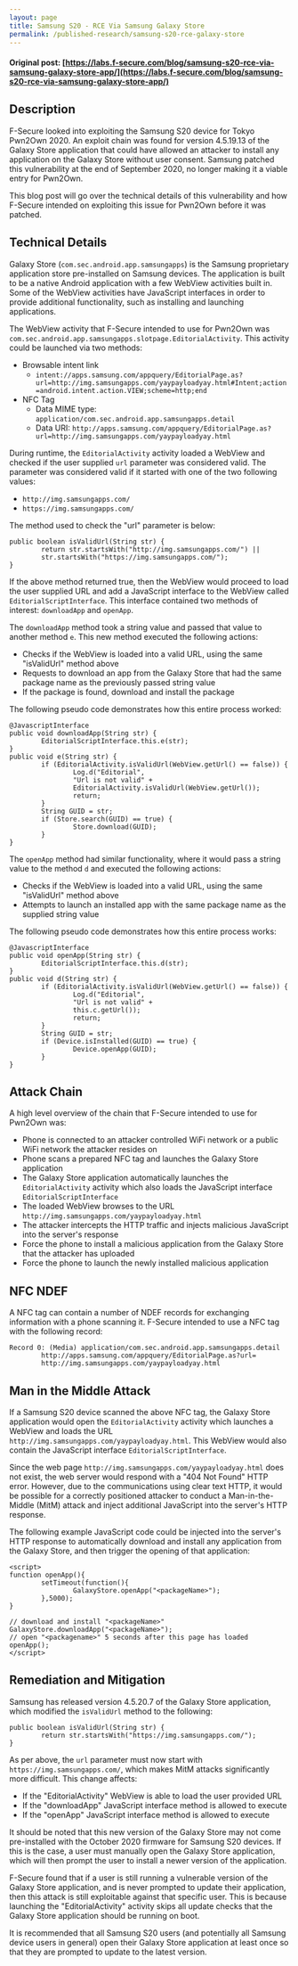 ```yaml
---
layout: page
title: Samsung S20 - RCE Via Samsung Galaxy Store
permalink: /published-research/samsung-s20-rce-galaxy-store
---
```


#### Original post: [https://labs.f-secure.com/blog/samsung-s20-rce-via-samsung-galaxy-store-app/](https://labs.f-secure.com/blog/samsung-s20-rce-via-samsung-galaxy-store-app/)

## Description

F-Secure looked into exploiting the Samsung S20 device for Tokyo Pwn2Own 2020. An exploit chain was found for version 4.5.19.13 of the Galaxy Store application that could have allowed an attacker to install any application on the Galaxy Store without user consent. Samsung patched this vulnerability at the end of September 2020, no longer making it a viable entry for Pwn2Own.

This blog post will go over the technical details of this vulnerability and how F-Secure intended on exploiting this issue for Pwn2Own before it was patched. 

## Technical Details

Galaxy Store (`com.sec.android.app.samsungapps`) is the Samsung proprietary application store pre-installed on Samsung devices. The application is built to be a native Android application with a few WebView activities built in. Some of the WebView activities have JavaScript interfaces in order to provide additional functionality, such as installing and launching applications.

The WebView activity that F-Secure intended to use for Pwn2Own was `com.sec.android.app.samsungapps.slotpage.EditorialActivity`. This activity could be launched via two methods:

* Browsable intent link
	* `intent://apps.samsung.com/appquery/EditorialPage.as?url=http://img.samsungapps.com/yaypayloadyay.html#Intent;action=android.intent.action.VIEW;scheme=http;end`
* NFC Tag
	* Data MIME type: `application/com.sec.android.app.samsungapps.detail`
	* Data URI: `http://apps.samsung.com/appquery/EditorialPage.as?url=http://img.samsungapps.com/yaypayloadyay.html`

During runtime, the `EditorialActivity` activity loaded a WebView and checked if the user supplied `url` parameter was considered valid. The parameter was considered valid if it started with one of the two following values:

* `http://img.samsungapps.com/`
* `https://img.samsungapps.com/`

The method used to check the "url" parameter is below:

```
public boolean isValidUrl(String str) {
        return str.startsWith("http://img.samsungapps.com/") || 
        str.startsWith("https://img.samsungapps.com/");
}
```

If the above method returned true, then the WebView would proceed to load the user supplied URL and add a JavaScript interface to the WebView called `EditorialScriptInterface`. This interface contained two methods of interest: `downloadApp` and `openApp`.

The `downloadApp` method took a string value and passed that value to another method `e`. This new method executed the following actions:

* Checks if the WebView is loaded into a valid URL, using the same "isValidUrl" method above
* Requests to download an app from the Galaxy Store that had the same package name as the previously passed string value
*  If the package is found, download and install the package

The following pseudo code demonstrates how this entire process worked:

```
@JavascriptInterface
public void downloadApp(String str) {
        EditorialScriptInterface.this.e(str);
}
public void e(String str) {
        if (EditorialActivity.isValidUrl(WebView.getUrl() == false)) {
                Log.d("Editorial", 
                "Url is not valid" + 
                EditorialActivity.isValidUrl(WebView.getUrl());
                return;
        }
        String GUID = str;
        if (Store.search(GUID) == true) {
                Store.download(GUID);
        }
}
```

The `openApp` method had similar functionality, where it would pass a string value to the method `d` and executed the following actions:

* Checks if the WebView is loaded into a valid URL, using the same "isValidUrl" method above
* Attempts to launch an installed app with the same package name as the supplied string value

The following pseudo code demonstrates how this entire process works:

```
@JavascriptInterface
public void openApp(String str) {
        EditorialScriptInterface.this.d(str);
}
public void d(String str) {
        if (EditorialActivity.isValidUrl(WebView.getUrl() == false)) {
                Log.d("Editorial",
                "Url is not valid" +
                this.c.getUrl());
                return;
        }
        String GUID = str;
        if (Device.isInstalled(GUID) == true) {
                Device.openApp(GUID);
        }
}
```

## Attack Chain

A high level overview of the chain that F-Secure intended to use for Pwn2Own was:

* Phone is connected to an attacker controlled WiFi network or a public WiFi network the attacker resides on
* Phone scans a prepared NFC tag and launches the Galaxy Store application
* The Galaxy Store application automatically launches the `EditorialActivity` activity which also loads the JavaScript interface `EditorialScriptInterface`
* The loaded WebView browses to the URL `http://img.samsungapps.com/yaypayloadyay.html`
* The attacker intercepts the HTTP traffic and injects malicious JavaScript into the server's response
* Force the phone to install a malicious application from the Galaxy Store that the attacker has uploaded
* Force the phone to launch the newly installed malicious application

## NFC NDEF

A NFC tag can contain a number of NDEF records for exchanging information with a phone scanning it. F-Secure intended to use a NFC tag with the following record:

```
Record 0: (Media) application/com.sec.android.app.samsungapps.detail
        http://apps.samsung.com/appquery/EditorialPage.as?url=
        http://img.samsungapps.com/yaypayloadyay.html
```

## Man in the Middle Attack

If a Samsung S20 device scanned the above NFC tag, the Galaxy Store application would open the `EditorialActivity` activity which launches a WebView and loads the URL `http://img.samsungapps.com/yaypayloadyay.html`. This WebView would also contain the JavaScript interface `EditorialScriptInterface`.

Since the web page `http://img.samsungapps.com/yaypayloadyay.html` does not exist, the web server would respond with a "404 Not Found" HTTP error. However, due to the communications using clear text HTTP, it would be possible for a correctly positioned attacker to conduct a Man-in-the-Middle (MitM) attack and inject additional JavaScript into the server's HTTP response.

The following example JavaScript code could be injected into the server's HTTP response to automatically download and install any application from the Galaxy Store, and then trigger the opening of that application:

```
<script>
function openApp(){
        setTimeout(function(){
                GalaxyStore.openApp("<packageName>");
        },5000);
}

// download and install "<packageName>"
GalaxyStore.downloadApp("<packageName>");
// open "<packagename>" 5 seconds after this page has loaded
openApp();
</script>
```

## Remediation and Mitigation

Samsung has released version 4.5.20.7 of the Galaxy Store application, which modified the `isValidUrl` method to the following:

```
public boolean isValidUrl(String str) {
        return str.startsWith("https://img.samsungapps.com/");
}
```

As per above, the `url` parameter must now start with `https://img.samsungapps.com/`, which makes MitM attacks significantly more difficult. This change affects:

* If the "EditorialActivity" WebView is able to load the user provided URL
* If the "downloadApp" JavaScript interface method is allowed to execute
* If the "openApp" JavaScript interface method is allowed to execute

It should be noted that this new version of the Galaxy Store may not come pre-installed with the October 2020 firmware for Samsung S20 devices. If this is the case, a user must manually open the Galaxy Store application, which will then prompt the user to install a newer version of the application.

F-Secure found that if a user is still running a vulnerable version of the Galaxy Store application, and is never prompted to update their application, then this attack is still exploitable against that specific user. This is because launching the "EditorialActivity" activity skips all update checks that the Galaxy Store application should be running on boot. 

It is recommended that all Samsung S20 users (and potentially all Samsung device users in general) open their Galaxy Store application at least once so that they are prompted to update to the latest version.